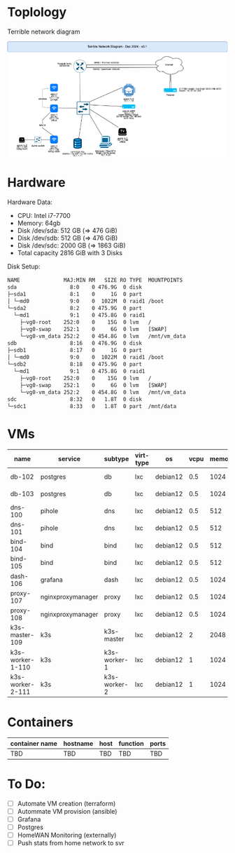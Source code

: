 # Toplology

Terrible network diagram

![terrible_diagram](n25.drawio.png)

# Hardware

Hardware Data:
- CPU: Intel i7-7700
- Memory:  64gb
- Disk /dev/sda: 512 GB (=> 476 GiB) 
- Disk /dev/sdb: 512 GB (=> 476 GiB) 
- Disk /dev/sdc: 2000 GB (=> 1863 GiB) 
- Total capacity 2816 GiB with 3 Disks

Disk Setup:
```
NAME              MAJ:MIN RM   SIZE RO TYPE  MOUNTPOINTS
sda                 8:0    0 476.9G  0 disk  
├─sda1              8:1    0     1G  0 part  
│ └─md0             9:0    0  1022M  0 raid1 /boot
└─sda2              8:2    0 475.9G  0 part  
  └─md1             9:1    0 475.8G  0 raid1 
    ├─vg0-root    252:0    0    15G  0 lvm   /
    ├─vg0-swap    252:1    0     6G  0 lvm   [SWAP]
    └─vg0-vm_data 252:2    0 454.8G  0 lvm   /mnt/vm_data
sdb                 8:16   0 476.9G  0 disk  
├─sdb1              8:17   0     1G  0 part  
│ └─md0             9:0    0  1022M  0 raid1 /boot
└─sdb2              8:18   0 475.9G  0 part  
  └─md1             9:1    0 475.8G  0 raid1 
    ├─vg0-root    252:0    0    15G  0 lvm   /
    ├─vg0-swap    252:1    0     6G  0 lvm   [SWAP]
    └─vg0-vm_data 252:2    0 454.8G  0 lvm   /mnt/vm_data
sdc                 8:32   0   1.8T  0 disk  
└─sdc1              8:33   0   1.8T  0 part  /mnt/data
```

# VMs

| name             | service           | subtype      | virt-type | os       | vcpu | memory | rootfs | data-path                  | data-quota | ip         | internal-dns                | service-dns             | service-role | vrrp | vrrp-ip   | host dns  | service_ip |
| ---------------- | ----------------- | ------------ | --------- | -------- | ---- | ------ | ------ | -------------------------- | ---------- | ---------- | --------------------------- | ----------------------- | ------------ | ---- | --------- | --------- | ---------- |
| db-102           | postgres          | db           | lxc       | debian12 | 0.5  | 1024   | 8      | /mnt/data/postres          | 80         | 10.2.2.102 | db-102.blurer.net           | db.blurer.net           | primary      | 100  | 10.2.2.12 | 10.2.2.10 | 102        |
| db-103           | postgres          | db           | lxc       | debian12 | 0.5  | 1024   | 8      | /mnt/data/postres          | 80         | 10.2.2.103 | db-103.blurer.net           | db.blurer.net           | standby      | 50   | 10.2.2.12 | 10.2.2.10 | 103        |
| dns-100          | pihole            | dns          | lxc       | debian12 | 0.5  | 512    | 8      | /mnt/data/dns-100          | 16         | 10.2.2.100 | dns-100.blurer.net          | dns.blurer.net          | primary      | 100  | 10.2.2.10 | 1.1.1.1   | 100        |
| dns-101          | pihole            | dns          | lxc       | debian12 | 0.5  | 512    | 8      | /mnt/data/dns-101          | 16         | 10.2.2.101 | dns-101.blurer.net          | dns.blurer.net          | secondary    | 50   | 10.2.2.10 | 8.8.8.8   | 101        |
| bind-104         | bind              | bind         | lxc       | debian12 | 0.5  | 512    | 8      | /mnt/data/bind-104         | 16         | 10.2.2.104 | bind-104.blurer.net         | bind.blurer.net         | primary      | 100  | 10.2.2.11 | 10.2.2.10 | 104        |
| bind-105         | bind              | bind         | lxc       | debian12 | 0.5  | 512    | 8      | /mnt/data/bind-105         | 16         | 10.2.2.105 | bind-105.blurer.net         | bind.blurer.net         | secondary    | 50   | 10.2.2.11 | 10.2.2.10 | 105        |
| dash-106         | grafana           | dash         | lxc       | debian12 | 0.5  | 1024   | 8      | /mnt/data/dash-106         | 16         | 10.2.2.106 | dash-106.blurer.net         | dash.blurer.net         | n/a          | n/a  | n/a       | 10.2.2.12 | 106        |
| proxy-107        | nginxproxymanager | proxy        | lxc       | debian12 | 0.5  | 1024   | 8      | /mnt/data/proxy-107        | 16         | 10.2.2.107 | proxy-107.blurer.net        | proxy.blurer.net        | primary      | 100  | 10.2.2.13 | 10.2.2.10 | 107        |
| proxy-108        | nginxproxymanager | proxy        | lxc       | debian12 | 0.5  | 1024   | 8      | /mnt/data/proxy-108        | 16         | 10.2.2.108 | proxy-108.blurer.net        | proxy.blurer.net        | secondary    | 50   | 10.2.2.13 | 10.2.2.10 | 108        |
| k3s-master-109   | k3s               | k3s-master   | lxc       | debian12 | 2    | 2048   | 16     | /mnt/data/k3s-master-109   | 16         | 10.2.2.109 | k3s-master-109.blurer.net   | k3s-master.blurer.net   | n/a          | n/a  | n/a       | 10.2.2.10 | 109        |
| k3s-worker-1-110 | k3s               | k3s-worker-1 | lxc       | debian12 | 1    | 1024   | 8      | /mnt/data/k3s-worker-1-110 | 8          | 10.2.2.110 | k3s-worker-1-110.blurer.net | k3s-worker-1.blurer.net | n/a          | n/a  | n/a       | 10.2.2.10 | 110        |
| k3s-worker-2-111 | k3s               | k3s-worker-2 | lxc       | debian12 | 1    | 1024   | 8      | /mnt/data/k3s-worker-2-111 | 8          | 10.2.2.111 | k3s-worker-2-111.blurer.net | k3s-worker-2.blurer.net | n/a          | n/a  | n/a       | 10.2.2.10 | 111        |

# Containers

| container name      | hostname                   | host           | function               | ports          |
|---|---|---|---|---|
| TBD|TBD|TBD|TBD|TBD|


# To Do:
- [ ] Automate VM creation (terraform)
- [ ] Autommate VM provision (ansible)
- [ ] Grafana
- [ ] Postgres
- [ ] HomeWAN Monitoring (externally)
- [ ] Push stats from home network to svr